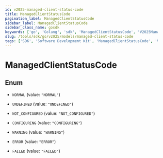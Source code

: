 ```yaml
---
id: v2025-managed-client-status-code
title: ManagedClientStatusCode
pagination_label: ManagedClientStatusCode
sidebar_label: ManagedClientStatusCode
sidebar_class_name: gosdk
keywords: ['go', 'Golang', 'sdk', 'ManagedClientStatusCode', 'V2025ManagedClientStatusCode'] 
slug: /tools/sdk/go/v2025/models/managed-client-status-code
tags: ['SDK', 'Software Development Kit', 'ManagedClientStatusCode', 'V2025ManagedClientStatusCode']
---
```


# ManagedClientStatusCode

## Enum


* `NORMAL` (value: `"NORMAL"`)

* `UNDEFINED` (value: `"UNDEFINED"`)

* `NOT_CONFIGURED` (value: `"NOT_CONFIGURED"`)

* `CONFIGURING` (value: `"CONFIGURING"`)

* `WARNING` (value: `"WARNING"`)

* `ERROR` (value: `"ERROR"`)

* `FAILED` (value: `"FAILED"`)


